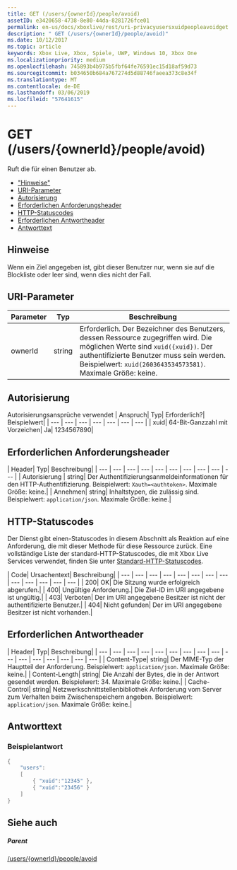 ```yaml
---
title: GET (/users/{ownerId}/people/avoid)
assetID: e3420658-4738-8e80-44da-8281726fce01
permalink: en-us/docs/xboxlive/rest/uri-privacyusersxuidpeopleavoidget.html
description: " GET (/users/{ownerId}/people/avoid)"
ms.date: 10/12/2017
ms.topic: article
keywords: Xbox Live, Xbox, Spiele, UWP, Windows 10, Xbox One
ms.localizationpriority: medium
ms.openlocfilehash: 745893b4b975b5fbf64fe76591ec15d18af59d73
ms.sourcegitcommit: b034650b684a767274d5d88746faeea373c8e34f
ms.translationtype: MT
ms.contentlocale: de-DE
ms.lasthandoff: 03/06/2019
ms.locfileid: "57641615"
---
```

# <a name="get-usersowneridpeopleavoid"></a>GET (/users/{ownerId}/people/avoid)
Ruft die für einen Benutzer ab.

  * ["Hinweise"](#ID4EQ)
  * [URI-Parameter](#ID4EZ)
  * [Autorisierung](#ID4EEB)
  * [Erforderlichen Anforderungsheader](#ID4EJC)
  * [HTTP-Statuscodes](#ID4EYD)
  * [Erforderlichen Antwortheader](#ID4E1F)
  * [Antworttext](#ID4ESH)

<a id="ID4EQ"></a>


## <a name="remarks"></a>Hinweise

Wenn ein Ziel angegeben ist, gibt dieser Benutzer nur, wenn sie auf die Blockliste oder leer sind, wenn dies nicht der Fall.

<a id="ID4EZ"></a>


## <a name="uri-parameters"></a>URI-Parameter

| Parameter| Typ| Beschreibung|
| --- | --- | --- |
| ownerId| string| Erforderlich. Der Bezeichner des Benutzers, dessen Ressource zugegriffen wird. Die möglichen Werte sind <code>xuid({xuid})</code>. Der authentifizierte Benutzer muss sein werden. Beispielwert: <code>xuid(2603643534573581)</code>. Maximale Größe: keine. |

<a id="ID4EEB"></a>


## <a name="authorization"></a>Autorisierung

Autorisierungsansprüche verwendet | Anspruch| Typ| Erforderlich?| Beispielwert|
| --- | --- | --- | --- | --- | --- | --- |
| xuid| 64-Bit-Ganzzahl mit Vorzeichen| Ja| 1234567890|

<a id="ID4EJC"></a>


## <a name="required-request-headers"></a>Erforderlichen Anforderungsheader

| Header| Typ| Beschreibung|
| --- | --- | --- | --- | --- | --- | --- | --- | --- | --- |
| Autorisierung | string| Der Authentifizierungsanmeldeinformationen für den HTTP-Authentifizierung. Beispielwert: <code>Xauth=&lt;authtoken></code>. Maximale Größe: keine.|
| Annehmen| string| Inhaltstypen, die zulässig sind. Beispielwert: <code>application/json</code>. Maximale Größe: keine.|

<a id="ID4EYD"></a>


## <a name="http-status-codes"></a>HTTP-Statuscodes

Der Dienst gibt einen-Statuscodes in diesem Abschnitt als Reaktion auf eine Anforderung, die mit dieser Methode für diese Ressource zurück. Eine vollständige Liste der standard-HTTP-Statuscodes, die mit Xbox Live Services verwendet, finden Sie unter [Standard-HTTP-Statuscodes](../../additional/httpstatuscodes.md).

| Code| Ursachentext| Beschreibung|
| --- | --- | --- | --- | --- | --- | --- | --- | --- | --- | --- | --- | --- |
| 200| OK| Die Sitzung wurde erfolgreich abgerufen.|
| 400| Ungültige Anforderung.| Die Ziel-ID im URI angegebene ist ungültig.|
| 403| Verboten| Der im URI angegebene Besitzer ist nicht der authentifizierte Benutzer.|
| 404| Nicht gefunden| Der im URI angegebene Besitzer ist nicht vorhanden.|

<a id="ID4E1F"></a>


## <a name="required-response-headers"></a>Erforderlichen Antwortheader

| Header| Typ| Beschreibung|
| --- | --- | --- | --- | --- | --- | --- | --- | --- | --- | --- | --- | --- | --- | --- | --- |
| Content-Type| string| Der MIME-Typ der Hauptteil der Anforderung. Beispielwert: <code>application/json</code>. Maximale Größe: keine.|
| Content-Length| string| Die Anzahl der Bytes, die in der Antwort gesendet werden. Beispielwert: 34. Maximale Größe: keine.|
| Cache-Control| string| Netzwerkschnittstellenbibliothek Anforderung vom Server zum Verhalten beim Zwischenspeichern angeben. Beispielwert: <code>application/json</code>. Maximale Größe: keine.|

<a id="ID4ESH"></a>


## <a name="response-body"></a>Antworttext

<a id="ID4EYH"></a>


### <a name="sample-response"></a>Beispielantwort


```cpp
{
    "users":
    [
        { "xuid":"12345" },
        { "xuid":"23456" }
    ]
}

```


<a id="ID4EDAAC"></a>


## <a name="see-also"></a>Siehe auch

<a id="ID4EFAAC"></a>


##### <a name="parent"></a>Parent

[/users/{ownerId}/people/avoid](uri-privacyusersxuidpeopleavoid.md)
